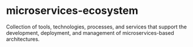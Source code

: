 # microservices-ecosystem
Collection of tools, technologies, processes, and services that support the development, deployment, and management of microservices-based architectures.
